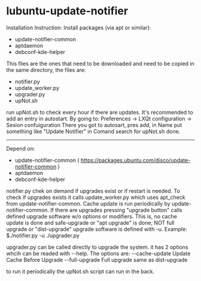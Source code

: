 # lubuntu-update-notifier
Installation Instruction:
Install packages (via apt or similar):
- update-notifier-common
- aptdaemon
- debconf-kde-helper

This files are the ones that need to be downloaded and need to be copied in the same directory, the files are:
- notifier.py
- update_worker.py
- upgrader.py
- upNot.sh

run upNot.sh to check every hour if there are updates. It's recommended to add an entry in autostart. By going to:
Preferences -> LXQt configuration -> Sesion confuiguration
There you got to autosart, pres add, in Name put something like "Update Notifier" in Comand search for upNot.sh done.

---------------------------------------------------------------------------------------------------------------------

Depend on:
- update-notifier-common ( https://packages.ubuntu.com/disco/update-notifier-common )
- aptdaemon
- debconf-kde-helper

notifier.py chek on demand if upgrades exist or if restart is needed.
To check if upgrades exists it calls update_worker.py which uses apt_check from update-notifier-common.
Cache update is run periodically by update-notifier-common.
If there are upgrades pressing "upgrade button" calls defined upgrade software w/o options or modifiers.
This is, no cache update is done and safe-upgrade or "apt upgrade" is done, NOT full upgrade or "dist-upgrade"
upgrade software is defined with -u. Example:
$./notifier.py -u ./upgrader.py

upgrader.py can be called directly to upgrade the system.
it has 2 options whcih can be readed with --help.
The options are:
  --cache-update  Update Cache Before Upgrade
  --full-upgrade  Full upgrade same as dist-upgrade

to run it periodically the upNot.sh script can run in the back.
